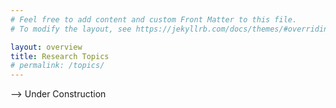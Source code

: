 ```yaml
---
# Feel free to add content and custom Front Matter to this file.
# To modify the layout, see https://jekyllrb.com/docs/themes/#overriding-theme-defaults

layout: overview
title: Research Topics
# permalink: /topics/
---
```


--> Under Construction  
